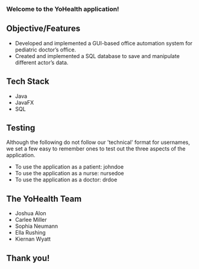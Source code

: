 ### Welcome to the YoHealth application!

## Objective/Features
+ Developed and implemented a GUI-based office automation system for pediatric doctor’s office. 
+ Created and implemented a SQL database to save and manipulate different actor’s data.

## Tech Stack
+ Java
+ JavaFX
+ SQL

## Testing
Although the following do not follow our 'technical' format for usernames, we set a few easy to remember ones to test out the three aspects of the application.

+ To use the application as a patient: johndoe
+ To use the application as a nurse: nursedoe
+ To use the application as a doctor: drdoe

## The YoHealth Team
+ Joshua Alon
+ Carlee Miller
+ Sophia Neumann
+ Ella Rushing
+ Kiernan Wyatt

## Thank you!

